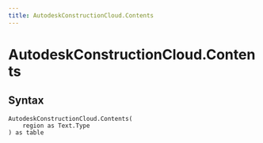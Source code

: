 ```yaml
---
title: AutodeskConstructionCloud.Contents
---
```


# AutodeskConstructionCloud.Contents



## Syntax

```powerquery
AutodeskConstructionCloud.Contents(
    region as Text.Type
) as table
```



